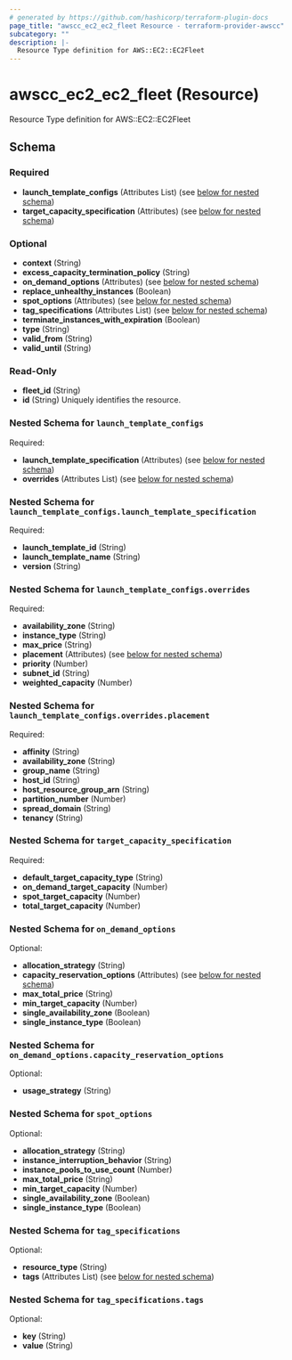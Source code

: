 ```yaml
---
# generated by https://github.com/hashicorp/terraform-plugin-docs
page_title: "awscc_ec2_ec2_fleet Resource - terraform-provider-awscc"
subcategory: ""
description: |-
  Resource Type definition for AWS::EC2::EC2Fleet
---
```


# awscc_ec2_ec2_fleet (Resource)

Resource Type definition for AWS::EC2::EC2Fleet



<!-- schema generated by tfplugindocs -->
## Schema

### Required

- **launch_template_configs** (Attributes List) (see [below for nested schema](#nestedatt--launch_template_configs))
- **target_capacity_specification** (Attributes) (see [below for nested schema](#nestedatt--target_capacity_specification))

### Optional

- **context** (String)
- **excess_capacity_termination_policy** (String)
- **on_demand_options** (Attributes) (see [below for nested schema](#nestedatt--on_demand_options))
- **replace_unhealthy_instances** (Boolean)
- **spot_options** (Attributes) (see [below for nested schema](#nestedatt--spot_options))
- **tag_specifications** (Attributes List) (see [below for nested schema](#nestedatt--tag_specifications))
- **terminate_instances_with_expiration** (Boolean)
- **type** (String)
- **valid_from** (String)
- **valid_until** (String)

### Read-Only

- **fleet_id** (String)
- **id** (String) Uniquely identifies the resource.

<a id="nestedatt--launch_template_configs"></a>
### Nested Schema for `launch_template_configs`

Required:

- **launch_template_specification** (Attributes) (see [below for nested schema](#nestedatt--launch_template_configs--launch_template_specification))
- **overrides** (Attributes List) (see [below for nested schema](#nestedatt--launch_template_configs--overrides))

<a id="nestedatt--launch_template_configs--launch_template_specification"></a>
### Nested Schema for `launch_template_configs.launch_template_specification`

Required:

- **launch_template_id** (String)
- **launch_template_name** (String)
- **version** (String)


<a id="nestedatt--launch_template_configs--overrides"></a>
### Nested Schema for `launch_template_configs.overrides`

Required:

- **availability_zone** (String)
- **instance_type** (String)
- **max_price** (String)
- **placement** (Attributes) (see [below for nested schema](#nestedatt--launch_template_configs--overrides--placement))
- **priority** (Number)
- **subnet_id** (String)
- **weighted_capacity** (Number)

<a id="nestedatt--launch_template_configs--overrides--placement"></a>
### Nested Schema for `launch_template_configs.overrides.placement`

Required:

- **affinity** (String)
- **availability_zone** (String)
- **group_name** (String)
- **host_id** (String)
- **host_resource_group_arn** (String)
- **partition_number** (Number)
- **spread_domain** (String)
- **tenancy** (String)




<a id="nestedatt--target_capacity_specification"></a>
### Nested Schema for `target_capacity_specification`

Required:

- **default_target_capacity_type** (String)
- **on_demand_target_capacity** (Number)
- **spot_target_capacity** (Number)
- **total_target_capacity** (Number)


<a id="nestedatt--on_demand_options"></a>
### Nested Schema for `on_demand_options`

Optional:

- **allocation_strategy** (String)
- **capacity_reservation_options** (Attributes) (see [below for nested schema](#nestedatt--on_demand_options--capacity_reservation_options))
- **max_total_price** (String)
- **min_target_capacity** (Number)
- **single_availability_zone** (Boolean)
- **single_instance_type** (Boolean)

<a id="nestedatt--on_demand_options--capacity_reservation_options"></a>
### Nested Schema for `on_demand_options.capacity_reservation_options`

Optional:

- **usage_strategy** (String)



<a id="nestedatt--spot_options"></a>
### Nested Schema for `spot_options`

Optional:

- **allocation_strategy** (String)
- **instance_interruption_behavior** (String)
- **instance_pools_to_use_count** (Number)
- **max_total_price** (String)
- **min_target_capacity** (Number)
- **single_availability_zone** (Boolean)
- **single_instance_type** (Boolean)


<a id="nestedatt--tag_specifications"></a>
### Nested Schema for `tag_specifications`

Optional:

- **resource_type** (String)
- **tags** (Attributes List) (see [below for nested schema](#nestedatt--tag_specifications--tags))

<a id="nestedatt--tag_specifications--tags"></a>
### Nested Schema for `tag_specifications.tags`

Optional:

- **key** (String)
- **value** (String)


